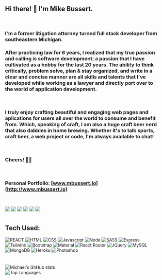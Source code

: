 ## Hi there! 👋 I'm Mike Bussert.

<br>

### I'm a former litigation attorney turned full stack developer from southeastern Michigan.

### After practicing law for 6 years, I realized that my true passion and calling is software development; a passion that I have cultivated as a hobby for the last 20 years. The ability to think critically, problem solve, plan & stay organized, and write in a clear and concise manner are all skills and talents that I've developed while working as a lawyer and directly port over to the world of application development.

<br>

### I truly enjoy crafting beautiful and engaging web pages and aplications for users all over the world to consume and benefit from. Which, speaking of craft, I am also a huge craft beer nerd that also dabbles in home brewing. Whether it's to talk sports, craft beer, a web project or code, I'm always available to chat!

<br>

### Cheers! 🍺🍺

<br>

### Personal Portfolio: [www.mbussert.io](http://www.mbussert.io)

<br>

<a href="https://www.linkedin.com/in/michaelbussert/" target="_blank"><img src="https://img.shields.io/badge/LinkedIn-0077B5?style=for-the-badge&logo=linkedin&logoColor=white" /></a> <a href="mailto: mbussert@gmail.com" target="_blank"><img src="https://img.shields.io/badge/Gmail-D14836?style=for-the-badge&logo=gmail&logoColor=white" /></a> <a href="https://github.com/mbussert" target="_blank"><img src="https://img.shields.io/badge/GitHub-100000?style=for-the-badge&logo=github&logoColor=white"></a> <a href="https://www.twitter.com/mbussert"><img src="https://img.shields.io/badge/Twitter-1DA1F2?style=for-the-badge&logo=twitter&logoColor=white" target="_blank"></a> <a href="https://bitbucket.org/mbussert/"><img src="https://img.shields.io/badge/Bitbucket-330F63?style=for-the-badge&logo=bitbucket&logoColor=white" target="_blank"></a>
<a href="https://stackexchange.com/users/20496082/michael-bussert" target="_blank"><img src="https://img.shields.io/badge/Stack_Overflow-FE7A16?style=for-the-badge&logo=stack-overflow&logoColor=white"></a>

#

## Tech Used:

![REACT](https://img.shields.io/badge/React-20232A?style=for-the-badge&logo=react&logoColor=61DAFB) ![HTML](https://img.shields.io/badge/HTML5-E34F26?style=for-the-badge&logo=html5&logoColor=white) ![CSS](https://img.shields.io/badge/CSS3-1572B6?style=for-the-badge&logo=css3&logoColor=white) ![Javascript](https://img.shields.io/badge/JavaScript-F7DF1E?style=for-the-badge&logo=javascript&logoColor=black) ![Node](https://img.shields.io/badge/Node.js-43853D?style=for-the-badge&logo=node.js&logoColor=white) ![SASS](https://img.shields.io/badge/Sass-CC6699?style=for-the-badge&logo=sass&logoColor=white) ![Express](https://img.shields.io/badge/Express.js-404D59?style=for-the-badge) ![Tailwind](https://img.shields.io/badge/Tailwind_CSS-38B2AC?style=for-the-badge&logo=tailwind-css&logoColor=white) ![Bootstrap](https://img.shields.io/badge/Bootstrap-563D7C?style=for-the-badge&logo=bootstrap&logoColor=white) ![Material](https://img.shields.io/badge/Material--UI-0081CB?style=for-the-badge&logo=material-ui&logoColor=white) ![React Router](https://img.shields.io/badge/React_Router-CA4245?style=for-the-badge&logo=react-router&logoColor=white) ![JQuery](https://img.shields.io/badge/jQuery-0769AD?style=for-the-badge&logo=jquery&logoColor=white) ![MySQL](https://img.shields.io/badge/MySQL-00000F?style=for-the-badge&logo=mysql&logoColor=white) ![MongoDB](https://img.shields.io/badge/MongoDB-4EA94B?style=for-the-badge&logo=mongodb&logoColor=white) ![Heroku](https://img.shields.io/badge/Heroku-430098?style=for-the-badge&logo=heroku&logoColor=white) ![Photoshop](https://aleen42.github.io/badges/src/photoshop.svg)

#

![Michael's GitHub stats](https://github-readme-stats.vercel.app/api?username=mbussert&count_private=true&theme=algolia)  
![Top Languages](https://github-readme-stats.vercel.app/api/top-langs/?username=mbussert&layout=compact&theme=algolia)
<br>
